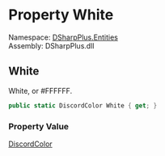 # Property White

Namespace: [DSharpPlus.Entities](DSharpPlus.Entities.md)  
Assembly: DSharpPlus.dll

## <a id="DSharpPlus_Entities_DiscordColor_White"></a>White

White, or #FFFFFF.

```csharp
public static DiscordColor White { get; }
```

### Property Value

[DiscordColor](DSharpPlus.Entities.DiscordColor.md)

